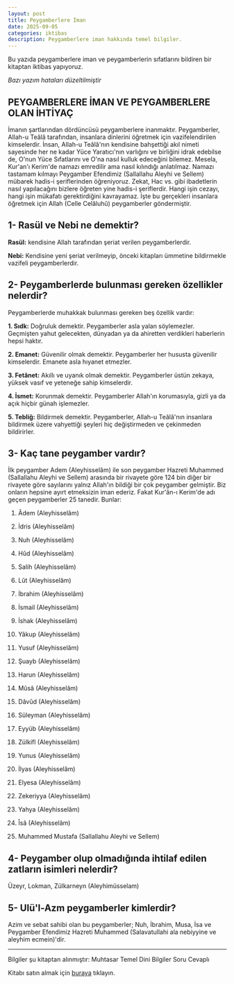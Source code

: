 ```yaml
---
layout: post
title: Peygamberlere İman
date: 2025-09-05
categories: iktibas
description: Peygamberlere iman hakkında temel bilgiler.
---
```


Bu yazıda peygamberlere iman ve peygamberlerin sıfatlarını bildiren bir kitaptan iktibas yapıyoruz.

*Bazı yazım hataları düzeltilmiştir*

## PEYGAMBERLERE İMAN VE PEYGAMBERLERE OLAN İHTİYAÇ

İmanın şartlarından dördüncüsü peygamberlere inanmaktır. Peygamberler, Allah-u Teâlâ tarafından, insanlara dinlerini öğretmek için vazifelendirilen kimselerdir. İnsan, Allah-u Teâlâ'nın kendisine bahşettiği akıl nimeti sayesinde her ne kadar Yüce Yaratıcı'nın varlığını ve birliğini idrak edebilse de, O'nun Yüce Sıfatlarını ve O'na nasıl kulluk edeceğini bilemez. Mesela, Kur'an'ı Kerim'de namazı emredilir ama nasıl kılındığı anlatılmaz. Namazı tastamam kılmayı Peygamber Efendimiz (Sallallahu Aleyhi ve Sellem) mübarek hadis-i şeriflerinden öğreniyoruz. Zekat, Hac vs. gibi ibadetlerin nasıl yapılacağını bizlere öğreten yine hadis-i şeriflerdir. Hangi işin cezayı, hangi işin mükafatı gerektirdiğini kavrayamaz. İşte bu gerçekleri insanlara öğretmek için Allah (Celle Celâluhû) peygamberler göndermiştir.

## 1- Rasül ve Nebi ne demektir? 

**Rasül:** kendisine Allah tarafından şeriat verilen peygamberlerdir.

**Nebi:** Kendisine yeni şeriat verilmeyip, önceki kitapları ümmetine bildirmekle vazifeli peygamberlerdir.

## 2- Peygamberlerde bulunması gereken özellikler nelerdir? 

Peygamberlerde muhakkak bulunması gereken beş özellik vardır:

**1. Sıdk:** Doğruluk demektir. Peygamberler asla yalan söylemezler. Geçmişten yahut gelecekten, dünyadan ya da ahiretten verdikleri haberlerin hepsi haktır.

**2. Emanet:** Güvenilir olmak demektir. Peygamberler her hususta güvenilir kimselerdir. Emanete asla hıyanet etmezler.

**3. Fetânet:** Akıllı ve uyanık olmak demektir. Peygamberler üstün zekaya, yüksek vasıf ve yeteneğe sahip kimselerdir.

**4. İsmet:** Korunmak demektir. Peygamberler Allah'ın korumasıyla, gizli ya da açık hiçbir günah işlemezler.

**5. Tebliğ:** Bildirmek demektir. Peygamberler, Allah-u Teâlâ'nın insanlara bildirmek üzere vahyettiği şeyleri hiç değiştirmeden ve çekinmeden bildirirler.

## 3- Kaç tane peygamber vardır?

İlk peygamber Adem (Aleyhisselâm) ile son peygamber Hazreti Muhammed (Sallallahu Aleyhi ve Sellem) arasında bir rivayete göre 124 bin diğer bir rivayete göre sayılarını yalnız Allah'ın bildiği bir çok peygamber gelmiştir. Biz onların hepsine ayırt etmeksizin iman ederiz. Fakat Kur'ân-ı Kerim'de adı geçen peygamberler 25 tanedir. Bunlar:

1. Âdem (Aleyhisselâm)

2. İdris (Aleyhisselâm)

3. Nuh (Aleyhisselâm)

4. Hûd (Aleyhisselâm)

5. Salih (Aleyhisselâm)

6. Lût (Aleyhisselâm)

7. İbrahim (Aleyhisselâm)

8. İsmail (Aleyhisselâm)

9. İshak (Aleyhisselâm)

10. Yâkup (Aleyhisselâm)

11. Yusuf (Aleyhisselâm)

12. Şuayb (Aleyhisselâm)

13. Harun (Aleyhisselâm)

14. Mûsâ (Aleyhisselâm)

15. Dâvûd (Aleyhisselâm)

16. Süleyman (Aleyhisselâm)

17. Eyyüb (Aleyhisselâm)

18. Zülkifl (Aleyhisselâm)

19. Yunus (Aleyhisselâm)

20. İlyas (Aleyhisselâm)

21. Elyesa (Aleyhisselâm)

22. Zekeriyya (Aleyhisselâm)

23. Yahya (Aleyhisselâm)

24. Îsâ (Aleyhisselâm)

25. Muhammed Mustafa (Sallallahu Aleyhi ve Sellem)

## 4- Peygamber olup olmadığında ihtilaf edilen zatların isimleri nelerdir?

Üzeyr, Lokman, Zülkarneyn (Aleyhimüsselam)

## 5- Ulü'l-Azm peygamberler kimlerdir?

Azim ve sebat sahibi olan bu peygamberler; Nuh, İbrahim, Musa, İsa ve Peygamber Efendimiz Hazreti Muhammed (Salavatullahi ala nebiyyine ve aleyhim ecmein)'dir.

---

Bilgiler şu kitaptan alınmıştır: Muhtasar Temel Dini Bilgiler Soru Cevaplı

Kitabı satın almak için [buraya](https://www.ahiskayayinevi.com/muhtasar-temel-dini-bilgiler-soru-cevapli) tıklayın.